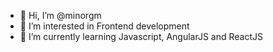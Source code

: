 - 👋 Hi, I’m @minorgm
- 👀 I’m interested in Frontend development
- 🌱 I’m currently learning Javascript, AngularJS and ReactJS

<!---
minorgm/minorgm is a ✨ special ✨ repository because its `README.md` (this file) appears on your GitHub profile.
You can click the Preview link to take a look at your changes.
--->
